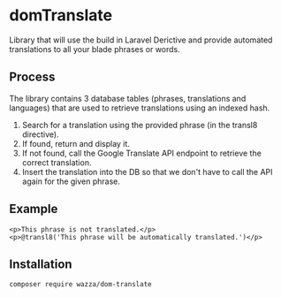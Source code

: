 # domTranslate
Library that will use the build in Laravel Derictive and provide automated translations to all your blade phrases or words.

## Process
The library contains 3 database tables (phrases, translations and languages) that are used to retrieve translations using an indexed hash.
1. Search for a translation using the provided phrase (in the transl8 directive).
2. If found, return and display it.
3. If not found, call the Google Translate API endpoint to retrieve the correct translation.
4. Insert the translation into the DB so that we don't have to call the API again for the given phrase.

## Example
```
<p>This phrase is not translated.</p>
<p>@transl8('This phrase will be automatically translated.')</p>
```

## Installation
```
composer require wazza/dom-translate

```
